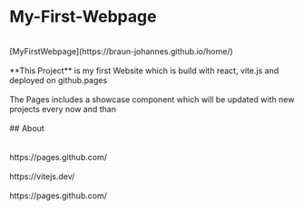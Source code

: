 # My-First-Webpage
<br>
[MyFirstWebpage](https://braun-johannes.github.io/home/)
<br>
<br>
**This Project** is my first Website which is build with react, vite.js and deployed on github.pages
<br>
<br>
The Pages includes a showcase component which will be updated with new projects every now and than
<br>
<br>
## About
<br>
<br>
<br>
https://pages.github.com/
<br>
<br>
https://vitejs.dev/
<br>
<br>
https://pages.github.com/ 
 
 
